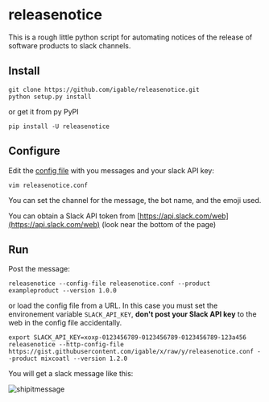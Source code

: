 releasenotice
=============

This is a rough little python script for automating notices of the release of software products to slack channels.


Install
-------

    git clone https://github.com/igable/releasenotice.git
    python setup.py install
    
or get it from py PyPI

    pip install -U releasenotice
    
    
Configure
---------

Edit the [config file](https://github.com/igable/releasenotice/blob/master/releasenotice.conf)
with you messages and your slack API key:

    vim releasenotice.conf

You can set the channel for the message, the bot name, and the emoji used.

You can obtain a Slack API token from [https://api.slack.com/web](https://api.slack.com/web)
(look near the bottom of the page)

Run
---

Post the message:

    releasenotice --config-file releasenotice.conf --product exampleproduct --version 1.0.0
    
    
or load the config file from a URL. In this case you must set the environement variable `SLACK_API_KEY`, **don't post your
Slack API key** to the web in the config file accidentally.

    export SLACK_API_KEY=xoxp-0123456789-0123456789-0123456789-123a456
    releasenotice --http-config-file https://gist.githubusercontent.com/igable/x/raw/y/releasenotice.conf --product mixcoatl --version 1.2.0
    

    
    

You will get a slack message like this:

![shipitmessage](https://www.evernote.com/shard/s47/sh/1531f66b-f180-4947-9a8f-33ef2c5b446d/2ccd17b40958171f/res/6152fd6d-6c78-4585-9591-24da92a781a5/skitch.png)